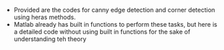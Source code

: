 - Provided are the codes for canny edge detection and corner detection using heras methods. 
- Matlab already has built in functions to perform these tasks, but here is a detailed code without using built in functions for the sake of understanding teh theory 
